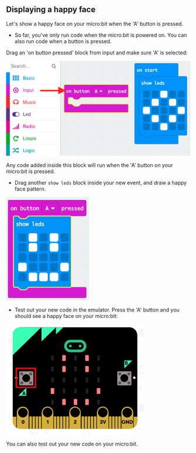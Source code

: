 ## Displaying a happy face

Let's show a happy face on your micro:bit when the 'A' button is pressed.

+ So far, you've only run code when the micro:bit is powered on. You can also run code when a button is pressed.

Drag an 'on button pressed' block from input and make sure 'A' is selected:

![截屏](images/badge-button-a.png)

Any code added inside this block will run when the 'A' button on your micro:bit is pressed.

+ Drag another `show leds` block inside your new event, and draw a happy face pattern.

![截图](images/badge-happy.png)

+ Test out your new code in the emulator. Press the 'A' button and you should see a happy face on your micro:bit:

![截屏](images/badge-happy-emulator.png)

You can also test out your new code on your micro:bit.